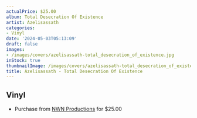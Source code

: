 ```yaml
---
actualPrice: $25.00
album: Total Desecration Of Existence
artist: Azelisassath
categories:
- Vinyl
date: '2024-05-03T05:13:09'
draft: false
images:
- /images/covers/azelisassath-total_desecration_of_existence.jpg
inStock: true
thumbnailImage: /images/covers/azelisassath-total_desecration_of_existence-thumb.jpg
title: Azelisassath - Total Desecration Of Existence
---
```


## Vinyl
* Purchase from [NWN Productions](http://shop.nwnprod.com/index.php?route=product/product&path=75&product_id=47346&sort=pd.name&order=ASC) for $25.00
